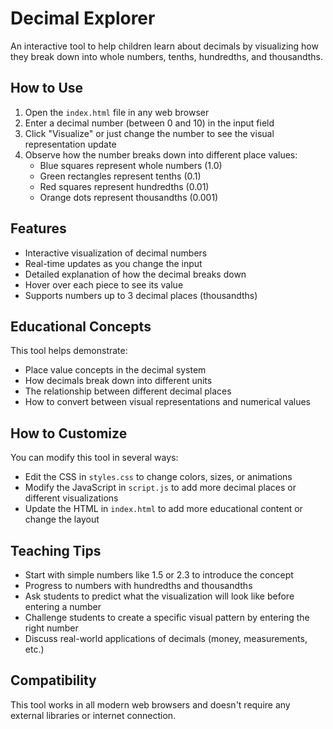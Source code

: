 # Decimal Explorer

An interactive tool to help children learn about decimals by visualizing how they break down into whole numbers, tenths, hundredths, and thousandths.

## How to Use

1. Open the `index.html` file in any web browser
2. Enter a decimal number (between 0 and 10) in the input field
3. Click "Visualize" or just change the number to see the visual representation update
4. Observe how the number breaks down into different place values:
   - Blue squares represent whole numbers (1.0)
   - Green rectangles represent tenths (0.1)
   - Red squares represent hundredths (0.01)
   - Orange dots represent thousandths (0.001)

## Features

- Interactive visualization of decimal numbers
- Real-time updates as you change the input
- Detailed explanation of how the decimal breaks down
- Hover over each piece to see its value
- Supports numbers up to 3 decimal places (thousandths)

## Educational Concepts

This tool helps demonstrate:
- Place value concepts in the decimal system
- How decimals break down into different units
- The relationship between different decimal places
- How to convert between visual representations and numerical values

## How to Customize

You can modify this tool in several ways:
- Edit the CSS in `styles.css` to change colors, sizes, or animations
- Modify the JavaScript in `script.js` to add more decimal places or different visualizations
- Update the HTML in `index.html` to add more educational content or change the layout

## Teaching Tips

- Start with simple numbers like 1.5 or 2.3 to introduce the concept
- Progress to numbers with hundredths and thousandths
- Ask students to predict what the visualization will look like before entering a number
- Challenge students to create a specific visual pattern by entering the right number
- Discuss real-world applications of decimals (money, measurements, etc.)

## Compatibility

This tool works in all modern web browsers and doesn't require any external libraries or internet connection.
